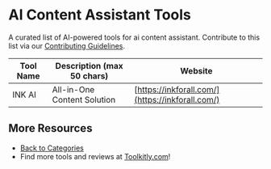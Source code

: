 # AI Content Assistant Tools

A curated list of AI-powered tools for ai content assistant. Contribute to this list via our [Contributing Guidelines](../CONTRIBUTING.md).

| Tool Name | Description (max 50 chars) | Website |
|-----------|----------------------------|---------|
| INK AI | All-in-One Content Solution | [https://inkforall.com/](https://inkforall.com/) |

## More Resources
- [Back to Categories](https://github.com/ToolkitlyAI/awesome-ai-tools/blob/master/README.md)
- Find more tools and reviews at [Toolkitly.com](https://toolkitly.com)!
